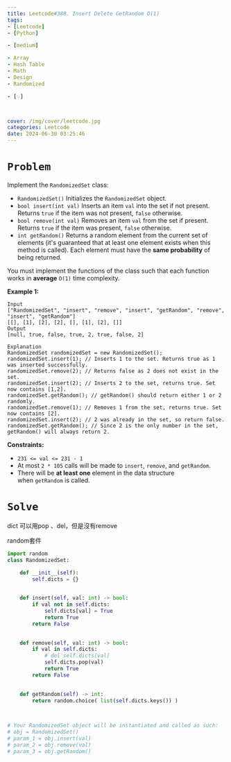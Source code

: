 ```yaml
---
title: Leetcode#380. Insert Delete GetRandom O(1)
tags:
- [Leetcode]
- [Python]

- [medium]

- Array
- Hash Table
- Math
- Design
- Randomized

- [💡]



cover: /img/cover/leetcode.jpg
categories: Leetcode
date: 2024-06-30 03:25:46
---
```


# `Problem`

Implement the `RandomizedSet` class:

- `RandomizedSet()` Initializes the `RandomizedSet` object.
- `bool insert(int val)` Inserts an item `val` into the set if not present. Returns `true` if the item was not present, `false` otherwise.
- `bool remove(int val)` Removes an item `val` from the set if present. Returns `true` if the item was present, `false` otherwise.
- `int getRandom()` Returns a random element from the current set of elements (it's guaranteed that at least one element exists when this method is called). Each element must have the **same probability** of being returned.

You must implement the functions of the class such that each function works in **average** `O(1)` time complexity.

**Example 1:**

```
Input
["RandomizedSet", "insert", "remove", "insert", "getRandom", "remove", "insert", "getRandom"]
[[], [1], [2], [2], [], [1], [2], []]
Output
[null, true, false, true, 2, true, false, 2]

Explanation
RandomizedSet randomizedSet = new RandomizedSet();
randomizedSet.insert(1); // Inserts 1 to the set. Returns true as 1 was inserted successfully.
randomizedSet.remove(2); // Returns false as 2 does not exist in the set.
randomizedSet.insert(2); // Inserts 2 to the set, returns true. Set now contains [1,2].
randomizedSet.getRandom(); // getRandom() should return either 1 or 2 randomly.
randomizedSet.remove(1); // Removes 1 from the set, returns true. Set now contains [2].
randomizedSet.insert(2); // 2 was already in the set, so return false.
randomizedSet.getRandom(); // Since 2 is the only number in the set, getRandom() will always return 2.

```

**Constraints:**

- `231 <= val <= 231 - 1`
- At most `2 * 105` calls will be made to `insert`, `remove`, and `getRandom`.
- There will be **at least one** element in the data structure when `getRandom` is called.

# `Solve`

dict 可以用pop 、del，但是沒有remove

random套件

```python
import random
class RandomizedSet:

    def __init__(self):
        self.dicts = {}
        

    def insert(self, val: int) -> bool:
        if val not in self.dicts:
            self.dicts[val] = True
            return True
        return False
        

    def remove(self, val: int) -> bool:
        if val in self.dicts:
            # del self.dicts[val]
            self.dicts.pop(val)
            return True
        return False
        

    def getRandom(self) -> int:
        return random.choice( list(self.dicts.keys()) ) 

        

# Your RandomizedSet object will be instantiated and called as such:
# obj = RandomizedSet()
# param_1 = obj.insert(val)
# param_2 = obj.remove(val)
# param_3 = obj.getRandom()
```